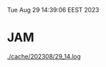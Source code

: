 Tue Aug 29 14:39:06 EEST 2023
# JAM
<a href='./cache/202308/29_14.log'>./cache/202308/29_14.log</a>
